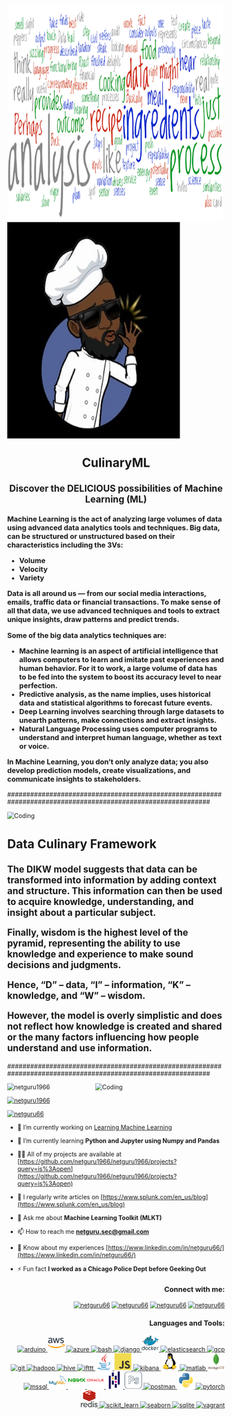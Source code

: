 <img align="left" alt="Coding" height="500" width="500" src="images/data_cloud.png">
<img align="center" alt="Coding" height="500" width="400" src="images/chef.jpg">
<h1 align="center">CulinaryML</h1>
<h2 align="center">Discover the DELICIOUS possibilities of Machine Learning (ML)</h2>

<h3 align="left">Machine Learning is the act of analyzing large volumes of data using advanced data analytics tools and techniques. Big data, can be structured or unstructured based on their characteristics including the 3Vs:

 - Volume
 - Velocity
 - Variety

Data is all around us — from our social media interactions, emails, traffic data or financial transactions. To make sense of all that data, we use advanced techniques and tools to extract unique insights, draw patterns and predict trends. 

Some of the big data analytics techniques are: 

  * Machine learning is an aspect of artificial intelligence that allows computers to learn and imitate past experiences and human behavior. For it to work, a large volume of data has to be fed into the system to boost its accuracy level to near perfection.
  * Predictive analysis, as the name implies, uses historical data and statistical algorithms to forecast future events.
  * Deep Learning involves searching through large datasets to unearth patterns, make connections and extract insights.
  * Natural Language Processing uses computer programs to understand and interpret human language, whether as text or voice.

In Machine Learning, you don’t only analyze data; you also develop prediction models, create visualizations, and communicate insights to stakeholders.</h3>

#############################################################################################################

<img align="center" alt="Coding" height="500" width="400" src="images/dikw_pyramid.jpg">


<h1 align="left">Data Culinary Framework</h1>

<h2 align="left">
The DIKW model suggests that data can be transformed into information by adding context and structure. This information can then be used to acquire knowledge, understanding, and insight about a particular subject.

Finally, wisdom is the highest level of the pyramid, representing the ability to use knowledge and experience to make sound decisions and judgments.

Hence, “D” – data, “I” – information, “K” – knowledge, and “W” – wisdom.

However, the model is overly simplistic and does not reflect how knowledge is created and shared or the many factors influencing how people understand and use information.</h2>

#############################################################################################################

<img align="right" alt="Coding" width="300" src="https://media.giphy.com/media/Fa69v6AU6oN4i0DZZc/giphy.gif">

<p align="left"> <img src="https://komarev.com/ghpvc/?username=netguru1966&label=Profile%20views&color=0e75b6&style=flat" alt="netguru1966" /> </p>

<p align="left"> <a href="https://github.com/ryo-ma/github-profile-trophy"><img src="https://github-profile-trophy.vercel.app/?username=netguru1966" alt="netguru1966" /></a> </p>

<p align="left"> <a href="https://twitter.com/netguru66" target="blank"><img src="https://img.shields.io/twitter/follow/netguru66?logo=twitter&style=for-the-badge" alt="netguru66" /></a> </p>

- 🔭 I’m currently working on [Learning Machine Learning](https://colleges.ccc.edu/event/machine-learning-through-application/)

- 🌱 I’m currently learning **Python and Jupyter using Numpy and Pandas**

- 👨‍💻 All of my projects are available at [https://github.com/netguru1966/netguru1966/projects?query=is%3Aopen](https://github.com/netguru1966/netguru1966/projects?query=is%3Aopen)

- 📝 I regularly write articles on [https://www.splunk.com/en_us/blog](https://www.splunk.com/en_us/blog)

- 💬 Ask me about **Machine Learning Toolkit (MLKT)**

- 📫 How to reach me **netguru.sec@gmail.com**

- 📄 Know about my experiences [https://www.linkedin.com/in/netguru66/](https://www.linkedin.com/in/netguru66/)

- ⚡ Fun fact **I worked as a Chicago Police Dept before Geeking Out**

<h3 align="right">Connect with me:</h3>
<p align="right">
<a href="https://twitter.com/netguru66" target="blank"><img align="center" src="https://raw.githubusercontent.com/rahuldkjain/github-profile-readme-generator/master/src/images/icons/Social/twitter.svg" alt="netguru66" height="30" width="40" /></a>
<a href="https://linkedin.com/in/netguru66" target="blank"><img align="center" src="https://raw.githubusercontent.com/rahuldkjain/github-profile-readme-generator/master/src/images/icons/Social/linked-in-alt.svg" alt="netguru66" height="30" width="40" /></a>
<a href="https://kaggle.com/netguru66" target="blank"><img align="center" src="https://raw.githubusercontent.com/rahuldkjain/github-profile-readme-generator/master/src/images/icons/Social/kaggle.svg" alt="netguru66" height="30" width="40" /></a>
<a href="https://instagram.com/netguru66" target="blank"><img align="center" src="https://raw.githubusercontent.com/rahuldkjain/github-profile-readme-generator/master/src/images/icons/Social/instagram.svg" alt="netguru66" height="30" width="40" /></a>
</p>

<h3 align="right">Languages and Tools:</h3>
<p align="right"> <a href="https://www.arduino.cc/" target="_blank" rel="noreferrer"> <img src="https://cdn.worldvectorlogo.com/logos/arduino-1.svg" alt="arduino" width="40" height="40"/> </a> <a href="https://aws.amazon.com" target="_blank" rel="noreferrer"> <img src="https://raw.githubusercontent.com/devicons/devicon/master/icons/amazonwebservices/amazonwebservices-original-wordmark.svg" alt="aws" width="40" height="40"/> </a> <a href="https://azure.microsoft.com/en-in/" target="_blank" rel="noreferrer"> <img src="https://www.vectorlogo.zone/logos/microsoft_azure/microsoft_azure-icon.svg" alt="azure" width="40" height="40"/> </a> <a href="https://www.gnu.org/software/bash/" target="_blank" rel="noreferrer"> <img src="https://www.vectorlogo.zone/logos/gnu_bash/gnu_bash-icon.svg" alt="bash" width="40" height="40"/> </a> <a href="https://www.djangoproject.com/" target="_blank" rel="noreferrer"> <img src="https://cdn.worldvectorlogo.com/logos/django.svg" alt="django" width="40" height="40"/> </a> <a href="https://www.docker.com/" target="_blank" rel="noreferrer"> <img src="https://raw.githubusercontent.com/devicons/devicon/master/icons/docker/docker-original-wordmark.svg" alt="docker" width="40" height="40"/> </a> <a href="https://www.elastic.co" target="_blank" rel="noreferrer"> <img src="https://www.vectorlogo.zone/logos/elastic/elastic-icon.svg" alt="elasticsearch" width="40" height="40"/> </a> <a href="https://cloud.google.com" target="_blank" rel="noreferrer"> <img src="https://www.vectorlogo.zone/logos/google_cloud/google_cloud-icon.svg" alt="gcp" width="40" height="40"/> </a> <a href="https://git-scm.com/" target="_blank" rel="noreferrer"> <img src="https://www.vectorlogo.zone/logos/git-scm/git-scm-icon.svg" alt="git" width="40" height="40"/> </a> <a href="https://hadoop.apache.org/" target="_blank" rel="noreferrer"> <img src="https://www.vectorlogo.zone/logos/apache_hadoop/apache_hadoop-icon.svg" alt="hadoop" width="40" height="40"/> </a> <a href="https://hive.apache.org/" target="_blank" rel="noreferrer"> <img src="https://www.vectorlogo.zone/logos/apache_hive/apache_hive-icon.svg" alt="hive" width="40" height="40"/> </a> <a href="https://ifttt.com/" target="_blank" rel="noreferrer"> <img src="https://www.vectorlogo.zone/logos/ifttt/ifttt-ar21.svg" alt="ifttt" width="40" height="40"/> </a> <a href="https://www.java.com" target="_blank" rel="noreferrer"> <img src="https://raw.githubusercontent.com/devicons/devicon/master/icons/java/java-original.svg" alt="java" width="40" height="40"/> </a> <a href="https://developer.mozilla.org/en-US/docs/Web/JavaScript" target="_blank" rel="noreferrer"> <img src="https://raw.githubusercontent.com/devicons/devicon/master/icons/javascript/javascript-original.svg" alt="javascript" width="40" height="40"/> </a> <a href="https://www.elastic.co/kibana" target="_blank" rel="noreferrer"> <img src="https://www.vectorlogo.zone/logos/elasticco_kibana/elasticco_kibana-icon.svg" alt="kibana" width="40" height="40"/> </a> <a href="https://www.linux.org/" target="_blank" rel="noreferrer"> <img src="https://raw.githubusercontent.com/devicons/devicon/master/icons/linux/linux-original.svg" alt="linux" width="40" height="40"/> </a> <a href="https://www.mathworks.com/" target="_blank" rel="noreferrer"> <img src="https://upload.wikimedia.org/wikipedia/commons/2/21/Matlab_Logo.png" alt="matlab" width="40" height="40"/> </a> <a href="https://www.mongodb.com/" target="_blank" rel="noreferrer"> <img src="https://raw.githubusercontent.com/devicons/devicon/master/icons/mongodb/mongodb-original-wordmark.svg" alt="mongodb" width="40" height="40"/> </a> <a href="https://www.microsoft.com/en-us/sql-server" target="_blank" rel="noreferrer"> <img src="https://www.svgrepo.com/show/303229/microsoft-sql-server-logo.svg" alt="mssql" width="40" height="40"/> </a> <a href="https://www.mysql.com/" target="_blank" rel="noreferrer"> <img src="https://raw.githubusercontent.com/devicons/devicon/master/icons/mysql/mysql-original-wordmark.svg" alt="mysql" width="40" height="40"/> </a> <a href="https://www.nginx.com" target="_blank" rel="noreferrer"> <img src="https://raw.githubusercontent.com/devicons/devicon/master/icons/nginx/nginx-original.svg" alt="nginx" width="40" height="40"/> </a> <a href="https://www.oracle.com/" target="_blank" rel="noreferrer"> <img src="https://raw.githubusercontent.com/devicons/devicon/master/icons/oracle/oracle-original.svg" alt="oracle" width="40" height="40"/> </a> <a href="https://pandas.pydata.org/" target="_blank" rel="noreferrer"> <img src="https://raw.githubusercontent.com/devicons/devicon/2ae2a900d2f041da66e950e4d48052658d850630/icons/pandas/pandas-original.svg" alt="pandas" width="40" height="40"/> </a> <a href="https://www.photoshop.com/en" target="_blank" rel="noreferrer"> <img src="https://raw.githubusercontent.com/devicons/devicon/master/icons/photoshop/photoshop-line.svg" alt="photoshop" width="40" height="40"/> </a> <a href="https://postman.com" target="_blank" rel="noreferrer"> <img src="https://www.vectorlogo.zone/logos/getpostman/getpostman-icon.svg" alt="postman" width="40" height="40"/> </a> <a href="https://www.python.org" target="_blank" rel="noreferrer"> <img src="https://raw.githubusercontent.com/devicons/devicon/master/icons/python/python-original.svg" alt="python" width="40" height="40"/> </a> <a href="https://pytorch.org/" target="_blank" rel="noreferrer"> <img src="https://www.vectorlogo.zone/logos/pytorch/pytorch-icon.svg" alt="pytorch" width="40" height="40"/> </a> <a href="https://redis.io" target="_blank" rel="noreferrer"> <img src="https://raw.githubusercontent.com/devicons/devicon/master/icons/redis/redis-original-wordmark.svg" alt="redis" width="40" height="40"/> </a> <a href="https://scikit-learn.org/" target="_blank" rel="noreferrer"> <img src="https://upload.wikimedia.org/wikipedia/commons/0/05/Scikit_learn_logo_small.svg" alt="scikit_learn" width="40" height="40"/> </a> <a href="https://seaborn.pydata.org/" target="_blank" rel="noreferrer"> <img src="https://seaborn.pydata.org/_images/logo-mark-lightbg.svg" alt="seaborn" width="40" height="40"/> </a> <a href="https://www.sqlite.org/" target="_blank" rel="noreferrer"> <img src="https://www.vectorlogo.zone/logos/sqlite/sqlite-icon.svg" alt="sqlite" width="40" height="40"/> </a> <a href="https://www.vagrantup.com/" target="_blank" rel="noreferrer"> <img src="https://www.vectorlogo.zone/logos/vagrantup/vagrantup-icon.svg" alt="vagrant" width="40" height="40"/> </a> </p>



